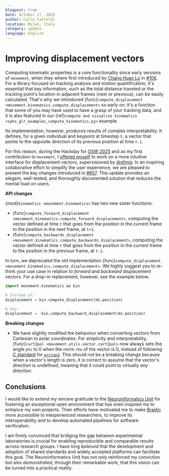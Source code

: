 ```yaml
---
blogpost: true
date: October 27, 2025
author: Carlo Castoldi
location: Milan, Italy
category: update
language: English
---
```


# Improving displacement vectors

Computing kinematic properties is a core functionality since early versions of `movement`, when they where first introduced by [Chang Huan Lo](https://github.com/lochhh) in [#106](https://github.com/neuroinformatics-unit/movement/pull/106).
For a library focused on tracking analysis and motion quantification, it's essential that key information, such as the total distance traveled or the tracking point's location in adjacent frames (next or previous), can be easily calculated. That's why we introduced {func}`compute_displacement <movement.kinematics.compute_displacement>` so early on: it's a function that some of you may have used to have a grasp of your tracking data, and it is also featured in our {ref}`compute and visualise kinematics <sphx_glr_examples_compute_kinematics.py>` example<!--#compute-displacement-vectors heading-->.

Its implementation, however, produces results of complex interpretability. It defines, for a given individual and keypoint at timestep `t`, a vector that points to the opposite direction of its previous position at time `t-1`.

For this reason, during the Hackday for [OSW 2025](https://neuroinformatics.dev/open-software-summer-school/2025/index.html) and as my first contribution to `movement`, I [offered myself](https://github.com/neuroinformatics-unit/osw25-hackday/issues/16) to work on a more intuitive interface for displacement vectors, supervisioned by [@sfmig](https://github.com/sfmig).
In an inspiring collaborative effort to simplify the user experience, we are pleased to present the key changes introduced in [#657](https://github.com/neuroinformatics-unit/movement/pull/657). This update provides an elegant, well-tested, and thoroughly documented solution that reduces the mental load on users.

__API changes__

{mod}`kinematics <movement.kinematics>` has two new sister functions:

- {func}`compute_forward_displacement <movement.kinematics.compute_forward_displacement>`, computing the vector defined at time `t` that goes from the position in the current frame to the position in the next frame, at `t+1`.
- {func}`compute_backwards_displacement <movement.kinematics.compute_backwards_displacement>`, computing the vector defined at time `t` that goes from the position in the current frame to the position in the previous frame, at `t-1`.

In turn, we deprecated the old implementation {func}`compute_displacement <movement.kinematics.compute_displacement>`. We highly suggest you to re-think your use case in relation to _forward_ and _backward_ displacement vectors. For a drop-in replacement, however, see the example below:

  ```python
  import movement.kinematics as kin

  # Instead of:
  displacement = kin.compute_displacement(ds.position)

  # Use:
  displacement = -kin.compute_backward_displacement(ds.position)
  ```

__Breaking changes__

- We have slightly modified the behaviour when converting vectors from Cartesian to polar coordinates. For simplicity and interpretability, {func}`cart2pol <movement.utils.vector.cart2pol>` now always sets the angle `phi` to 0 when the norm `rho` of the vector is 0, instead of following [C standard](https://www.iso.org/standard/29237.html) for [`arctan2`](https://en.wikipedia.org/wiki/Atan2). This should not be a breaking change because when a vector's length is zero, it is correct to assume that the vector's direction is undefined, meaning that it could point to virtually _any_ direction.

## Conclusions

I would like to extend my sincere gratitude to the [Neuroinformatics Unit](https://neuroinformatics.dev/) for fostering an exceptional open environment that has even inspired me to enhance my own projects. Their efforts have motivated me to make [BraiAn](https://silvalab.codeberg.page/BraiAn/) more accessible to inexperienced researchers, to improve its interoperability and to develop automated pipelines for software verification.

I am firmly convinced that bridging the gap between experimental laboratories is crucial for enabling reproducible and comparable results across research groups. I have long _believed_ that the development and adoption of shared standards and widely accepted platforms can facilitate this goal. The Neuroinformatics Unit has not only reinforced my conviction but also _demonstrated_, through their remarkable work, that this vision can be turned into a practical reality.
